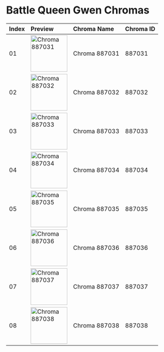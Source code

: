 # Battle Queen Gwen Chromas

| Index | Preview | Chroma Name | Chroma ID |
|:---|:---|:---|:---|
| 01 | <img src='https://raw.communitydragon.org/latest/plugins/rcp-be-lol-game-data/global/default/v1/champion-chroma-images/887/887031.png' alt='Chroma 887031' width='100'> | Chroma 887031 | 887031 |
| 02 | <img src='https://raw.communitydragon.org/latest/plugins/rcp-be-lol-game-data/global/default/v1/champion-chroma-images/887/887032.png' alt='Chroma 887032' width='100'> | Chroma 887032 | 887032 |
| 03 | <img src='https://raw.communitydragon.org/latest/plugins/rcp-be-lol-game-data/global/default/v1/champion-chroma-images/887/887033.png' alt='Chroma 887033' width='100'> | Chroma 887033 | 887033 |
| 04 | <img src='https://raw.communitydragon.org/latest/plugins/rcp-be-lol-game-data/global/default/v1/champion-chroma-images/887/887034.png' alt='Chroma 887034' width='100'> | Chroma 887034 | 887034 |
| 05 | <img src='https://raw.communitydragon.org/latest/plugins/rcp-be-lol-game-data/global/default/v1/champion-chroma-images/887/887035.png' alt='Chroma 887035' width='100'> | Chroma 887035 | 887035 |
| 06 | <img src='https://raw.communitydragon.org/latest/plugins/rcp-be-lol-game-data/global/default/v1/champion-chroma-images/887/887036.png' alt='Chroma 887036' width='100'> | Chroma 887036 | 887036 |
| 07 | <img src='https://raw.communitydragon.org/latest/plugins/rcp-be-lol-game-data/global/default/v1/champion-chroma-images/887/887037.png' alt='Chroma 887037' width='100'> | Chroma 887037 | 887037 |
| 08 | <img src='https://raw.communitydragon.org/latest/plugins/rcp-be-lol-game-data/global/default/v1/champion-chroma-images/887/887038.png' alt='Chroma 887038' width='100'> | Chroma 887038 | 887038 |
